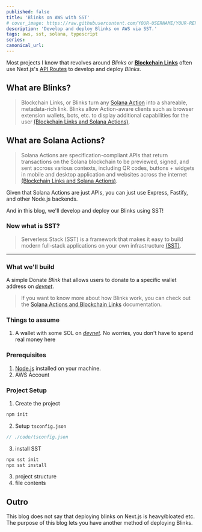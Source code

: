 ```yaml
---
published: false
title: 'Blinks on AWS with SST'
# cover_image: https://raw.githubusercontent.com/YOUR-USERNAME/YOUR-REPO/master/blog-posts/NAME-OF-YOUR-BLOG-POST/assets/your-asset.png
description: 'Develop and deploy Blinks on AWS via SST.'
tags: aws, sst, solana, typescript
series:
canonical_url:
---
```


Most projects I know that revolves around _Blinks_ or [**Blockchain Links**](https://solana.com/solutions/actions) often use Next.js's [API Routes](https://nextjs.org/docs/app/api-reference/file-conventions/route) to develop and deploy _Blinks_.

## What are Blinks?

> Blockchain Links, or Blinks turn any [Solana Action](https://solana.com/solutions/actions) into a shareable, metadata-rich link. Blinks allow Action-aware clients such as browser extension wallets, bots, etc. to display additional capabilities for the user [(Blockchain Links and Solana Actions)](<https://solana.com/solutions/actions#what-are-solana-actions-and-blockchain-links-(blinks)>).

## What are Solana Actions?

> Solana Actions are specification-compliant APIs that return transactions on the Solana blockchain to be previewed, signed, and sent accross various contexts, including QR codes, buttons + widgets in mobile and desktop application and websites across the internet [(Blockchain Links and Solana Actions)](<https://solana.com/solutions/actions#what-are-solana-actions-and-blockchain-links-(blinks)>).

Given that Solana Actions are just APIs, you can just use Express, Fastify, and other Node.js backends.

And in this blog, we'll develop and deploy our Blinks using SST!

### Now what is SST?

> Serverless Stack (SST) is a framework that makes it easy to build modern full-stack applications on your own infrastructure [(SST)](https://sst.dev).

---

### What we'll build

A simple Donate _Blink_ that allows users to donate to a specific wallet address on [_devnet_](https://solana.com/docs/core/clusters#devnet).

> If you want to know more about how Blinks work, you can check out the [Solana Actions and Blockchain Links](https://solana.com/solutions/actions) documentation.

### Things to assume

1. A wallet with some SOL on [_devnet_](https://solana.com/docs/core/clusters#devnet). No worries, you don't have to spend real money here

### Prerequisites

1. [Node.js](https://nodejs.org/en/download/) installed on your machine.
2. AWS Account

### Project Setup

1. Create the project

```bash
npm init
```

2. Setup `tsconfig.json`

```ts
// ./code/tsconfig.json
```

3. install SST

```bash
npx sst init
npx sst install
```

3. project structure
4. file contents

## Outro

This blog does not say that deploying blinks on Next.js is heavy/bloated etc. The purpose of this blog lets you have another method of deploying Blinks.
